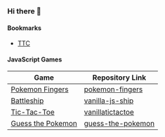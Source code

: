 ### Hi there 👋

#### Bookmarks
- [TTC](https://github.com/koraytugay/ttc) 

#### JavaScript Games

| Game   |      Repository Link      |
|----------|-------------|
| [Pokemon Fingers](https://koraytugay.github.io/pokemon-fingers/) |  [pokemon-fingers](https://github.com/koraytugay/pokemon-fingers) |
| [Battleship](https://koraytugay.github.io/vanillajsship) | [vanilla-js-ship](https://github.com/koraytugay/vanillajsship) |
| [Tic-Tac-Toe](https://koraytugay.github.io/vanillatictactoe)|[vanillatictactoe](https://github.com/koraytugay/vanillatictactoe)|
| [Guess the Pokemon](https://koraytugay.github.io/guess-the-pokemon)|[guess-the-pokemon](https://github.com/koraytugay/guess-the-pokemon)|



<!--
**koraytugay/koraytugay** is a ✨ _special_ ✨ repository because its `README.md` (this file) appears on your GitHub profile.

Here are some ideas to get you started:

- 🔭 I’m currently working on ...
- 🌱 I’m currently learning ...
- 👯 I’m looking to collaborate on ...
- 🤔 I’m looking for help with ...
- 💬 Ask me about ...
- 📫 How to reach me: ...
- 😄 Pronouns: ...
- ⚡ Fun fact: ...
-->
